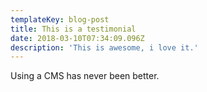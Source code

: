 ```yaml
---
templateKey: blog-post
title: This is a testimonial
date: 2018-03-10T07:34:09.096Z
description: 'This is awesome, i love it.'
---
```

Using a CMS has never been better.
